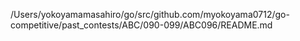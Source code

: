 /Users/yokoyamamasahiro/go/src/github.com/myokoyama0712/go-competitive/past_contests/ABC/090-099/ABC096/README.md